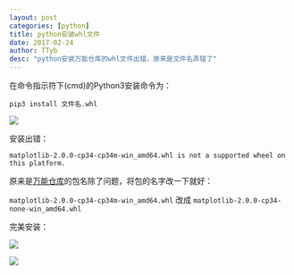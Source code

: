 ```yaml
---
layout: post
categories: [python]
title: python安装whl文件
date: 2017-02-24
author: TTyb
desc: "python安装万能仓库的whl文件出错，原来是文件名弄错了"
---
```


在命令指示符下(cmd)的Python3安装命令为：

```
pip3 install 文件名.whl
```

![](http://images2015.cnblogs.com/blog/996148/201702/996148-20170224083447570-949362846.png)

安装出错：

```
matplotlib-2.0.0-cp34-cp34m-win_amd64.whl is not a supported wheel on this platform.
```

原来是[万能仓库](http://www.lfd.uci.edu/~gohlke/pythonlibs/)的包名除了问题，将包的名字改一下就好：

`matplotlib-2.0.0-cp34-cp34m-win_amd64.whl` 改成 `matplotlib-2.0.0-cp34-none-win_amd64.whl`

完美安装：

![](http://images2015.cnblogs.com/blog/996148/201702/996148-20170224084306257-1962765744.png)

![](http://images2015.cnblogs.com/blog/996148/201702/996148-20170224085315741-275552945.png)